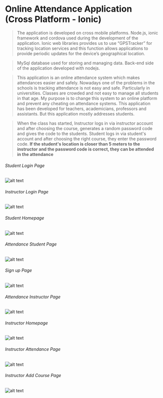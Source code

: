 # Online Attendance Application (Cross Platform - Ionic)
 
 > The application is developed on cross mobile platforms. Node.js, 
 ionic framework and cordova used during the development of the application.
 Ionic web libraries provides us to use “GPSTracker” for tracking location 
 services and this function allows applications to provide periodic updates 
 for the device’s geographical location. 
 
 > MySql database used for storing and managing data. Back-end side of the application developed with nodejs.

 > This application is an online attendance system which makes attendances easier and safely.
 Nowadays one of the problems in the schools is tracking attendance is not easy and safe. 
 Particularly in universities. Classes are crowded and not easy to manage all students in that age. 
 My purpose is to change this system to an online platform and prevent any cheating on attendance systems. This application has been developed for teachers, academicians, professors and assistants. But this application mostly addresses students. 
 
 > When the class has started, Instructor logs in via instructor account and after choosing the course, generates a random password code and gives the code to the students. Student logs in via student's account and after choosing the right course, they enter the password code. **If the student's location is closer than 5 meters to the instructor and the password code is correct, they can be attended in the attendance**
 
  ######  Student Login Page
  
 ![alt text](https://github.com/gokhanakaraman/AttendanceApp/blob/master/attandaceApp/resources/1.png)
 
  ######  Instructor Login Page
 
 ![alt text](https://github.com/gokhanakaraman/AttendanceApp/blob/master/attandaceApp/resources/2.png)
 
 ######   Student Homepage
  
 ![alt text](https://github.com/gokhanakaraman/AttendanceApp/blob/master/attandaceApp/resources/3.png)
 
 ######   Attendance Student Page
   
 ![alt text](https://github.com/gokhanakaraman/AttendanceApp/blob/master/attandaceApp/resources/4.png)
 
 ######   Sign up Page
    
 ![alt text](https://github.com/gokhanakaraman/AttendanceApp/blob/master/attandaceApp/resources/5.png)
 
 ######   Attendance Instructor Page 
     
 ![alt text](https://github.com/gokhanakaraman/AttendanceApp/blob/master/attandaceApp/resources/6.png)
 
 ######   Instructor Homepage
      
 ![alt text](https://github.com/gokhanakaraman/AttendanceApp/blob/master/attandaceApp/resources/7.png)
 
 ######   Instructor Attendance Page
       
 ![alt text](https://github.com/gokhanakaraman/AttendanceApp/blob/master/attandaceApp/resources/8.png)
 
 ######   Instructor Add Course Page
        
 ![alt text](https://github.com/gokhanakaraman/AttendanceApp/blob/master/attandaceApp/resources/9.png)
 
           
           
           
 

